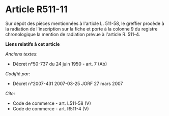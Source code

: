 # Article R511-11

Sur dépôt des pièces mentionnées à l'article L. 511-58, le greffier procède à la radiation de l'inscription sur la fiche et
porte à la colonne 9 du registre chronologique la mention de radiation prévue à l'article R. 511-4.

**Liens relatifs à cet article**

_Anciens textes_:

  - Décret n°50-737 du 24 juin 1950 - art. 7 (Ab)

_Codifié par_:

  - Décret n°2007-431 2007-03-25 JORF 27 mars 2007

_Cite_:

  - Code de commerce - art. L511-58 (V)
  - Code de commerce - art. R511-4 (V)
